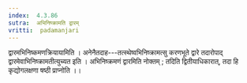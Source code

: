 ```yaml
---
index:  4.3.86
sutra:  अभिनिष्क्रामति द्वारम्
vritti:  padamanjari
---
```


द्वारमभिनिष्कमणक्रियायामिति । अनेनैतदाह---तत्स्थेष्वभिनिष्क्रामत्सु करणभूते द्वारे तदारोपाद् द्वारमेवाभिनिष्क्रामतीत्युच्यत इति । अभिनिष्क्रमणं द्वारमिति नोक्तम् ; तदिति द्वितीयाधिकारात्, तदा हि कृद्योगलक्षणा षष्ठी प्राप्नोति ।।

